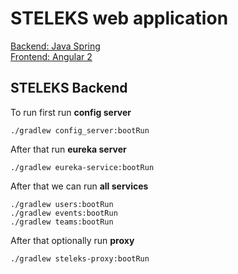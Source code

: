 # STELEKS web application 

[Backend: Java Spring](https://github.com/esensar/steleks_backend)  
[Frontend: Angular 2](https://github.com/dizda13/steleks_frontend)

## STELEKS Backend

To run first run **config server**

    ./gradlew config_server:bootRun

After that run **eureka server**

    ./gradlew eureka-service:bootRun

After that we can run **all services**

    ./gradlew users:bootRun
    ./gradlew events:bootRun
    ./gradlew teams:bootRun

After that optionally run **proxy**

    ./gradlew steleks-proxy:bootRun
